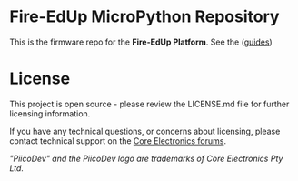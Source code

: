 # Fire-EdUp MicroPython Repository

This is the firmware repo for the **Fire-EdUp Platform**. See the ([guides](https://core-electronics.com.au/guides/fire-edup/))


# License
This project is open source - please review the LICENSE.md file for further licensing information.

If you have any technical questions, or concerns about licensing, please contact technical support on the [Core Electronics forums](https://forum.core-electronics.com.au/).

*\"PiicoDev\" and the PiicoDev logo are trademarks of Core Electronics Pty Ltd.*
